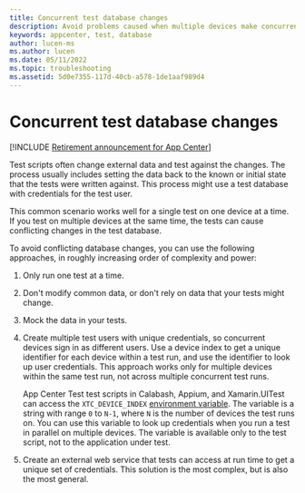 ```yaml
---
title: Concurrent test database changes
description: Avoid problems caused when multiple devices make concurrent changes to the same test database during tests.
keywords: appcenter, test, database
author: lucen-ms
ms.author: lucen
ms.date: 05/11/2022
ms.topic: troubleshooting
ms.assetid: 5d0e7355-117d-40cb-a578-1de1aaf989d4 
---
```


# Concurrent test database changes
[!INCLUDE [Retirement announcement for App Center](../../includes/retirement.md)]

Test scripts often change external data and test against the changes. The process usually includes setting the data back to the known or initial state that the tests were written against. This process might use a test database with credentials for the test user.

This common scenario works well for a single test on one device at a time. If you test on multiple devices at the same time, the tests can cause conflicting changes in the test database.

To avoid conflicting database changes, you can use the following approaches, in roughly increasing order of complexity and power:

1. Only run one test at a time.
1. Don't modify common data, or don't rely on data that your tests might change.
1. Mock the data in your tests.
1. Create multiple test users with unique credentials, so concurrent devices sign in as different users. Use a device index to get a unique identifier for each device within a test run, and use the identifier to look up user credentials. This approach works only for multiple devices within the same test run, not across multiple concurrent test runs.

   App Center Test test scripts in Calabash, Appium, and Xamarin.UITest can access the `XTC_DEVICE_INDEX` [environment variable](../environment-variables.md). The variable is a string with range `0` to `N-1`, where `N` is the number of devices the test runs on. You can use this variable to look up credentials when you run a test in parallel on multiple devices. The variable is available only to the test script, not to the application under test.

1. Create an external web service that tests can access at run time to get a unique set of credentials. This solution is the most complex, but is also the most general.

